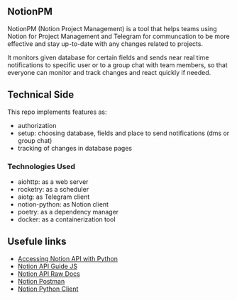 ## NotionPM

NotionPM (Notion Project Management) is a tool that helps teams using Notion for Project Management
and Telegram for communcation to be more effective and stay up-to-date with any changes related to 
projects.

It monitors given database for certain fields and sends near real time notifications to specific user or
to a group chat with team members, so that everyone can monitor and track changes and react quickly if needed.

## Technical Side

This repo implements features as:
- authorization
- setup: choosing database, fields and place to send notifications (dms or group chat)
- tracking of changes in database pages

### Technologies Used
- aiohttp: as a web server
- rocketry: as a scheduler
- aiotg: as Telegram client
- notion-python: as Notion client
- poetry: as a dependency manager
- docker: as a containerization tool

## Usefule links
- [Accessing Notion API with Python](https://thienqc.notion.site/Notion-API-Python-ca0fd21bc224492b8daaf37eb06289e8)
- [Notion API Guide JS](https://developers.notion.com/docs/getting-started)
- [Notion API Raw Docs](https://developers.notion.com/reference)
- [Notion Postman](https://www.postman.com/notionhq/workspace/notion-s-api-workspace/overview)
- [Notion Python Client](https://github.com/ramnes/notion-sdk-py)
